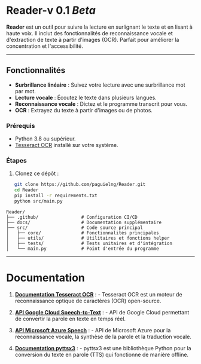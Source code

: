 # Reader-v 0.1 *Beta*

**Reader** est un outil pour suivre la lecture en surlignant le texte et en lisant à haute voix. Il inclut des fonctionnalités de reconnaissance vocale et d'extraction de texte à partir d'images (OCR). Parfait pour améliorer la concentration et l'accessibilité.

---

## Fonctionnalités

- **Surbrillance linéaire** : Suivez votre lecture avec une surbrillance mot par mot.
- **Lecture vocale** : Écoutez le texte dans plusieurs langues.
- **Reconnaissance vocale** : Dictez et le programme transcrit pour vous.
- **OCR** : Extrayez du texte à partir d'images ou de photos.
  
### Prérequis
- Python 3.8 ou supérieur.
- [Tesseract OCR](https://github.com/tesseract-ocr/tesseract) installé sur votre système.

### Étapes
1. Clonez ce dépôt :
```bash
   git clone https://github.com/paguielng/Reader.git
   cd Reader
   pip install -r requirements.txt
   python src/main.py
```
```plaintext
Reader/
├── .github/                # Configuration CI/CD
├── docs/                   # Documentation supplémentaire
├── src/                    # Code source principal
│   ├── core/               # Fonctionnalités principales
│   ├── utils/              # Utilitaires et fonctions helper
│   ├── tests/              # Tests unitaires et d'intégration
│   └── main.py             # Point d'entrée du programme
```
---

# Documentation

1. **[Documentation Tesseract OCR](https://github.com/tesseract-ocr/tesseract)** : - Tesseract OCR est un moteur de reconnaissance optique de caractères (OCR) open-source.

2. **[API Google Cloud Speech-to-Text](https://cloud.google.com/speech-to-text)** : - API de Google Cloud permettant de convertir la parole en texte en temps réel.

3. **[API Microsoft Azure Speech](https://azure.microsoft.com/services/cognitive-services/speech-services/)** : - API de Microsoft Azure pour la reconnaissance vocale, la synthèse de la parole et la traduction vocale.

4. **[Documentation pyttsx3](https://pyttsx3.readthedocs.io)** : - pyttsx3 est une bibliothèque Python pour la conversion du texte en parole (TTS) qui fonctionne de manière offline.


